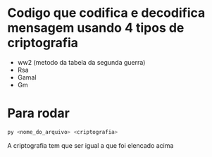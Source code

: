 # Codigo que codifica e decodifica mensagem usando 4 tipos de criptografia
- ww2 (metodo da tabela da segunda guerra)
- Rsa
- Gamal
- Gm

# Para rodar 
```bash
py <nome_do_arquivo> <criptografia>
```
A criptografia tem que ser igual a que foi elencado acima
